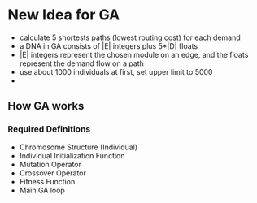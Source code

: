 # New Idea for GA

- calculate 5 shortests paths (lowest routing cost) for each demand
- a DNA in GA consists of |E| integers plus 5*|D| floats 
- |E| integers represent the chosen module on an edge, and the floats represent the demand flow on a path
- use about 1000 individuals at first, set upper limit to 5000
- 


## How GA works

### Required Definitions

- Chromosome Structure (Individual)
- Individual Initialization Function
- Mutation Operator
- Crossover Operator
- Fitness Function
- Main GA loop